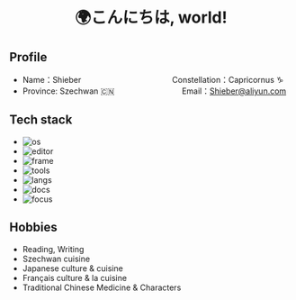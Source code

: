 <!--
**QMHTMY/QMHTMY** is a ✨ _special_ ✨ repository because its `README.md` (this file) appears on your GitHub profile.

Here are some ideas to get you started:

-  I’m currently working on ...
- 🌱 I’m currently learning ...
-  I’m looking to collaborate on ...
- 🤔 I’m looking for help with ...
-  Ask me about ...
- 📫 How to reach me: ...
- 😄 Pronouns: ...
- ⚡ Fun fact: ...
-->

<center>
    <h1>🌍こんにちは, world! <br> 
    </h1>
</center>

## Profile 

* Name：Shieber &emsp;&emsp;&emsp;&emsp;&emsp;&emsp;&emsp;&emsp;&emsp;&emsp;&emsp; Constellation：Capricornus ♑ 
* Province: Szechwan 🇨🇳  &emsp;&emsp;&emsp;&emsp;&emsp;&emsp;&emsp;&emsp; Email：Shieber@aliyun.com

## Tech stack

* ![os](https://img.shields.io/badge/OS-Linux-blue)
* ![editor](https://img.shields.io/badge/Editor-Vim%2FIdea-blue)
* ![frame](https://img.shields.io/badge/Frame-SpringBoot%2FGin-blue)
* ![tools](https://img.shields.io/badge/Tools-Docker%2FRedis%2FMySQL%2FTiDB-blue)
* ![langs](https://img.shields.io/badge/Langs-Java%2FRust%2FGo%2FPython%2FDart%2FShell-blue)
* ![docs](https://img.shields.io/badge/Docs-Tex%2FMarkDown%2FreStructuredText%2FAsciidoc-blue)
* ![focus](https://img.shields.io/badge/Focus-OS%2FStorage%2FBlockChain%2FCloudNative%2FQuantumComputing-blue)

<!--
<table width="100%">
    <tr>
        <td><img src="https://github-readme-stats.vercel.app/api?username=QMHTMY&show_icons=true&hide_border=true" /></td>
        <td><img src="https://github-readme-stats.vercel.app/api/top-langs/?username=QMHTMY&layout=compact&hide_border=true" /></td>
    </tr>
</table>
-->

## Hobbies 

* Reading, Writing
* Szechwan cuisine
* Japanese culture & cuisine
* Français culture & la cuisine
* Traditional Chinese Medicine & Characters
